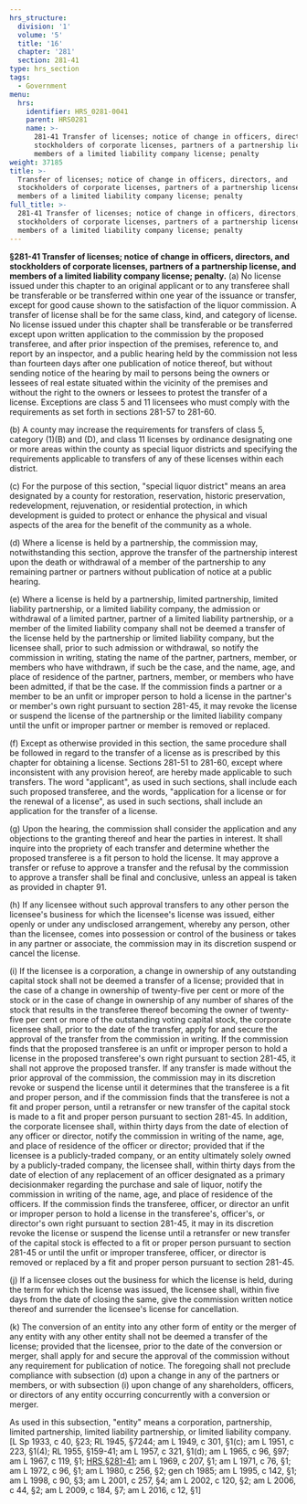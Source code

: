 ```yaml
---
hrs_structure:
  division: '1'
  volume: '5'
  title: '16'
  chapter: '281'
  section: 281-41
type: hrs_section
tags:
  - Government
menu:
  hrs:
    identifier: HRS_0281-0041
    parent: HRS0281
    name: >-
      281-41 Transfer of licenses; notice of change in officers, directors, and
      stockholders of corporate licenses, partners of a partnership license, and
      members of a limited liability company license; penalty
weight: 37185
title: >-
  Transfer of licenses; notice of change in officers, directors, and
  stockholders of corporate licenses, partners of a partnership license, and
  members of a limited liability company license; penalty
full_title: >-
  281-41 Transfer of licenses; notice of change in officers, directors, and
  stockholders of corporate licenses, partners of a partnership license, and
  members of a limited liability company license; penalty
---
```

**§281-41 Transfer of licenses; notice of change in officers, directors, and stockholders of corporate licenses, partners of a partnership license, and members of a limited liability company license; penalty.** (a) No license issued under this chapter to an original applicant or to any transferee shall be transferable or be transferred within one year of the issuance or transfer, except for good cause shown to the satisfaction of the liquor commission. A transfer of license shall be for the same class, kind, and category of license. No license issued under this chapter shall be transferable or be transferred except upon written application to the commission by the proposed transferee, and after prior inspection of the premises, reference to, and report by an inspector, and a public hearing held by the commission not less than fourteen days after one publication of notice thereof, but without sending notice of the hearing by mail to persons being the owners or lessees of real estate situated within the vicinity of the premises and without the right to the owners or lessees to protest the transfer of a license. Exceptions are class 5 and 11 licensees who must comply with the requirements as set forth in sections 281-57 to 281-60.

(b) A county may increase the requirements for transfers of class 5, category (1)(B) and (D), and class 11 licenses by ordinance designating one or more areas within the county as special liquor districts and specifying the requirements applicable to transfers of any of these licenses within each district.

(c) For the purpose of this section, "special liquor district" means an area designated by a county for restoration, reservation, historic preservation, redevelopment, rejuvenation, or residential protection, in which development is guided to protect or enhance the physical and visual aspects of the area for the benefit of the community as a whole.

(d) Where a license is held by a partnership, the commission may, notwithstanding this section, approve the transfer of the partnership interest upon the death or withdrawal of a member of the partnership to any remaining partner or partners without publication of notice at a public hearing.

(e) Where a license is held by a partnership, limited partnership, limited liability partnership, or a limited liability company, the admission or withdrawal of a limited partner, partner of a limited liability partnership, or a member of the limited liability company shall not be deemed a transfer of the license held by the partnership or limited liability company, but the licensee shall, prior to such admission or withdrawal, so notify the commission in writing, stating the name of the partner, partners, member, or members who have withdrawn, if such be the case, and the name, age, and place of residence of the partner, partners, member, or members who have been admitted, if that be the case. If the commission finds a partner or a member to be an unfit or improper person to hold a license in the partner's or member's own right pursuant to section 281-45, it may revoke the license or suspend the license of the partnership or the limited liability company until the unfit or improper partner or member is removed or replaced.

(f) Except as otherwise provided in this section, the same procedure shall be followed in regard to the transfer of a license as is prescribed by this chapter for obtaining a license. Sections 281-51 to 281-60, except where inconsistent with any provision hereof, are hereby made applicable to such transfers. The word "applicant", as used in such sections, shall include each such proposed transferee, and the words, "application for a license or for the renewal of a license", as used in such sections, shall include an application for the transfer of a license.

(g) Upon the hearing, the commission shall consider the application and any objections to the granting thereof and hear the parties in interest. It shall inquire into the propriety of each transfer and determine whether the proposed transferee is a fit person to hold the license. It may approve a transfer or refuse to approve a transfer and the refusal by the commission to approve a transfer shall be final and conclusive, unless an appeal is taken as provided in chapter 91.

(h) If any licensee without such approval transfers to any other person the licensee's business for which the licensee's license was issued, either openly or under any undisclosed arrangement, whereby any person, other than the licensee, comes into possession or control of the business or takes in any partner or associate, the commission may in its discretion suspend or cancel the license.

(i) If the licensee is a corporation, a change in ownership of any outstanding capital stock shall not be deemed a transfer of a license; provided that in the case of a change in ownership of twenty-five per cent or more of the stock or in the case of change in ownership of any number of shares of the stock that results in the transferee thereof becoming the owner of twenty-five per cent or more of the outstanding voting capital stock, the corporate licensee shall, prior to the date of the transfer, apply for and secure the approval of the transfer from the commission in writing. If the commission finds that the proposed transferee is an unfit or improper person to hold a license in the proposed transferee's own right pursuant to section 281-45, it shall not approve the proposed transfer. If any transfer is made without the prior approval of the commission, the commission may in its discretion revoke or suspend the license until it determines that the transferee is a fit and proper person, and if the commission finds that the transferee is not a fit and proper person, until a retransfer or new transfer of the capital stock is made to a fit and proper person pursuant to section 281-45\. In addition, the corporate licensee shall, within thirty days from the date of election of any officer or director, notify the commission in writing of the name, age, and place of residence of the officer or director; provided that if the licensee is a publicly-traded company, or an entity ultimately solely owned by a publicly-traded company, the licensee shall, within thirty days from the date of election of any replacement of an officer designated as a primary decisionmaker regarding the purchase and sale of liquor, notify the commission in writing of the name, age, and place of residence of the officers. If the commission finds the transferee, officer, or director an unfit or improper person to hold a license in the transferee's, officer's, or director's own right pursuant to section 281-45, it may in its discretion revoke the license or suspend the license until a retransfer or new transfer of the capital stock is effected to a fit or proper person pursuant to section 281-45 or until the unfit or improper transferee, officer, or director is removed or replaced by a fit and proper person pursuant to section 281-45.

(j) If a licensee closes out the business for which the license is held, during the term for which the license was issued, the licensee shall, within five days from the date of closing the same, give the commission written notice thereof and surrender the licensee's license for cancellation.

(k) The conversion of an entity into any other form of entity or the merger of any entity with any other entity shall not be deemed a transfer of the license; provided that the licensee, prior to the date of the conversion or merger, shall apply for and secure the approval of the commission without any requirement for publication of notice. The foregoing shall not preclude compliance with subsection (d) upon a change in any of the partners or members, or with subsection (i) upon change of any shareholders, officers, or directors of any entity occurring concurrently with a conversion or merger.

As used in this subsection, "entity" means a corporation, partnership, limited partnership, limited liability partnership, or limited liability company. [L Sp 1933, c 40, §23; RL 1945, §7244; am L 1949, c 301, §1(c); am L 1951, c 223, §1(4); RL 1955, §159-41; am L 1957, c 321, §1(d); am L 1965, c 96, §97; am L 1967, c 119, §1; [HRS §281-41](/title-16/chapter-281/section-281-41/); am L 1969, c 207, §1; am L 1971, c 76, §1; am L 1972, c 96, §1; am L 1980, c 256, §2; gen ch 1985; am L 1995, c 142, §1; am L 1998, c 90, §3; am L 2001, c 257, §4; am L 2002, c 120, §2; am L 2006, c 44, §2; am L 2009, c 184, §7; am L 2016, c 12, §1]